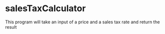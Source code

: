 # salesTaxCalculator

This program will take an input of a price and a sales tax rate and return the result
